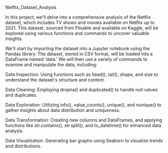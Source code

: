 Netflix_Dataset_Analysis

In this project, we'll delve into a comprehensive analysis of the Netflix dataset, which includes TV shows and movies available on Netflix up to 2021. This dataset, sourced from Flixable and available on Kaggle, will be explored using various functions and commands to uncover valuable insights.

We'll start by importing the dataset into a Jupyter notebook using the Pandas library. The dataset, stored in CSV format, will be loaded into a DataFrame named 'data.' We will then use a variety of commands to examine and manipulate the data, including:

Data Inspection: Using functions such as head(), tail(), shape, and size to understand the dataset's structure and content.

Data Cleaning: Employing dropna() and duplicated() to handle null values and duplicates.

Data Exploration: Utilizing info(), value_counts(), unique(), and nunique() to gather insights about data distribution and uniqueness.

Data Transformation: Creating new columns and DataFrames, and applying functions like str.contains(), str.split(), and to_datetime() for enhanced data analysis.

Data Visualization: Generating bar graphs using Seaborn to visualize trends and distributions.
